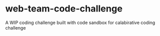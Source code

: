 # web-team-code-challenge

A WIP coding challenge built with code sandbox for calabirative coding challenge
